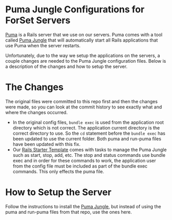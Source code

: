 # Puma Jungle Configurations for ForSet Servers
[Puma](https://github.com/puma/puma) is a Rails server that we use on our servers. Puma comes with a tool called [Puma Jungle](https://github.com/puma/puma/tree/master/tools/jungle/init.d) that will automatically start all Rails applications that use Puma when the server restarts.

Unfortunately, due to the way we setup the applications on the servers, a couple changes are needed to the Puma Jungle configuration files. Below is a description of the changes and how to setup the server.

# The Changes
The original files were committed to this repo first and then the changes were made, so you can look at the commit history to see exactly what and where the changes occurred.

* In the original config files, `bundle exec` is used from the application root directory which is not correct. The application current directory is the correct directory to use. So the `cd` statement before the `bundle exec` has been updated to use the current folder. Both puma and run-puma files have been updated with this fix.
* Our [Rails Starter Template](https://github.com/ForSetGeorgia/Rails-Starter-Template) comes with tasks to manage the Puma Jungle such as start, stop, add, etc. The stop and status commands use bundle exec and in order for these commands to work, the application user from the config file must be included as part of the bundle exec commands. This only effects the puma file.

# How to Setup the Server
Follow the instructions to install the [Puma Jungle](https://github.com/puma/puma/tree/master/tools/jungle/init.d), but instead of using the puma and run-puma files from that repo, use the ones here.

